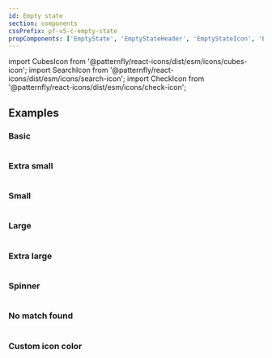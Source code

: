 ```yaml
---
id: Empty state
section: components
cssPrefix: pf-v5-c-empty-state
propComponents: ['EmptyState', 'EmptyStateHeader', 'EmptyStateIcon', 'EmptyStateBody', 'EmptyStateFooter', 'EmptyStateActions']
---
```

import CubesIcon from '@patternfly/react-icons/dist/esm/icons/cubes-icon';
import SearchIcon from '@patternfly/react-icons/dist/esm/icons/search-icon';
import CheckIcon from '@patternfly/react-icons/dist/esm/icons/check-icon';

## Examples
### Basic

```ts file="EmptyStateBasic.tsx"
```

### Extra small

```ts file="EmptyStateExtraSmall.tsx"
```

### Small

```ts file="EmptyStateSmall.tsx"
```

### Large

```ts file="EmptyStateLarge.tsx"
```

### Extra large

```ts file="EmptyStateExtraLarge.tsx"
```

### Spinner

```ts file="EmptyStateSpinner.tsx"
```

### No match found

```ts file="EmptyStateNoMatchFound.tsx"
```

### Custom icon color

```ts file="EmptyStateCustomIconColor.tsx"
```
